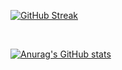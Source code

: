 [![GitHub Streak](https://streak-stats.demolab.com?user=novog93&theme=dark&date_format=j%20M%5B%20Y%5D&mode=weekly)](https://git.io/streak-stats)

<br/>

[![Anurag's GitHub stats](https://github-readme-stats.vercel.app/api?username=novog93)](https://github.com/anuraghazra/github-readme-stats)


<!--
**NovoG93/NovoG93** is a ✨ _special_ ✨ repository because its `README.md` (this file) appears on your GitHub profile.

Here are some ideas to get you started:

- 🔭 I’m currently working on ...
- 🌱 I’m currently learning ...
- 👯 I’m looking to collaborate on ...
- 🤔 I’m looking for help with ...
- 💬 Ask me about ...
- 📫 How to reach me: ...
- 😄 Pronouns: ...
- ⚡ Fun fact: ...
-->
